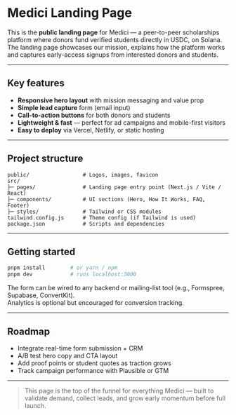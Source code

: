 # Medici Landing Page

This is the **public landing page** for Medici — a peer-to-peer scholarships platform where donors fund verified students directly in USDC, on Solana.  
The landing page showcases our mission, explains how the platform works and captures early-access signups from interested donors and students.

---

## Key features

- **Responsive hero layout** with mission messaging and value prop  
- **Simple lead capture** form (email input)  
- **Call-to-action buttons** for both donors and students  
- **Lightweight & fast** — perfect for ad campaigns and mobile-first visitors  
- **Easy to deploy** via Vercel, Netlify, or static hosting  

---

## Project structure

```
public/                 # Logos, images, favicon  
src/  
├─ pages/               # Landing page entry point (Next.js / Vite / React)  
├─ components/          # UI sections (Hero, How It Works, FAQ, Footer)  
├─ styles/              # Tailwind or CSS modules  
tailwind.config.js      # Theme config (if Tailwind is used)  
package.json            # Scripts and dependencies  
```

---

## Getting started

```bash
pnpm install        # or yarn / npm  
pnpm dev            # runs localhost:3000  
```

The form can be wired to any backend or mailing-list tool (e.g., Formspree, Supabase, ConvertKit).  
Analytics is optional but encouraged for conversion tracking.

---

## Roadmap

- Integrate real-time form submission + CRM  
- A/B test hero copy and CTA layout  
- Add proof points or student quotes as traction grows  
- Track campaign performance with Plausible or GTM  

---

> This page is the top of the funnel for everything Medici — built to validate demand, collect leads, and grow early momentum before full launch.
